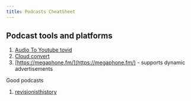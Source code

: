 ```yaml
---
title: Podcasts CheatSheet
---
```

## Podcast tools and platforms

1. [Audio To Youtube tovid](http://tovid.io/)
1. [Cloud convert](https://cloudconvert.com)
1. [https://megaphone.fm/](https://megaphone.fm/) - supports dynamic advertisements

Good podcasts

1. [revisionisthistory](http://revisionisthistory.com/)